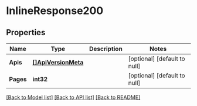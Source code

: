 # InlineResponse200

## Properties
Name | Type | Description | Notes
------------ | ------------- | ------------- | -------------
**Apis** | [**[]ApiVersionMeta**](APIVersionMeta.md) |  | [optional] [default to null]
**Pages** | **int32** |  | [optional] [default to null]

[[Back to Model list]](../README.md#documentation-for-models) [[Back to API list]](../README.md#documentation-for-api-endpoints) [[Back to README]](../README.md)

